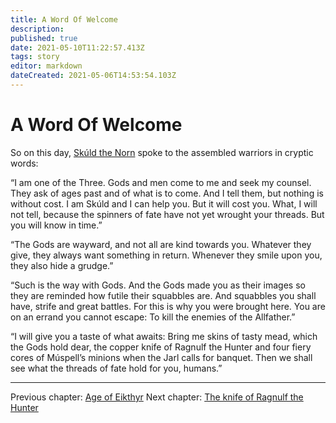 ```yaml
---
title: A Word Of Welcome
description: 
published: true
date: 2021-05-10T11:22:57.413Z
tags: story
editor: markdown
dateCreated: 2021-05-06T14:53:54.103Z
---
```


# A Word Of Welcome
So on this day, [Skúld the Norn](/roleplay/characters/Skuld) spoke to the assembled warriors in cryptic words:

“I am one of the Three. Gods and men come to me and seek my counsel. They ask of ages past and of what is to come. And I tell them, but nothing is without cost. I am Skúld and I can help you. But it will cost you. What, I will not tell, because the spinners of fate have not yet wrought your threads. But you will know in time.”

“The Gods are wayward, and not all are kind towards you. Whatever they give, they always want something in return. Whenever they smile upon you, they also hide a grudge.”

“Such is the way with Gods. And the Gods made you as their images so they are reminded how futile their squabbles are. And squabbles you shall have, strife and great battles. For this is why you were brought here. You are on an errand you cannot escape: To kill the enemies of the Allfather.”

“I will give you a taste of what awaits: Bring me skins of tasty mead, which the Gods hold dear, the copper knife of Ragnulf the Hunter and four fiery cores of Múspell’s minions when the Jarl calls for banquet. Then we shall see what the threads of fate hold for you, humans.”

----
Previous chapter: [Age of Eikthyr](/roleplay/story/01-01-Age-of-Eikthyr)
Next chapter: [The knife of Ragnulf the Hunter](/roleplay/story/01-03-The-knife-of-Ragnulf-the-Hunter)